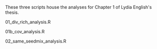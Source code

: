 These three scripts house the analyses for Chapter 1 of Lydia English's thesis. 

01_div_rich_analysis.R

01b_cov_analysis.R

02_same_seedmix_analysis.R
